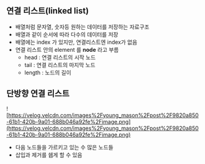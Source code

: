 ## 연결 리스트(linked list)

- 배열처럼 문자열, 숫자등 원하는 데이터를 저장하는 자료구조
- 배열과 같이 순서에 따라 다수의 데이터를 저장
- 배열에는 index 가 있지만, 연결리스트엔 index가 없음
- 연결 리스트 안의 element 를 **node** 라고 부름
    - head : 연결 리스트의 시작 노드
    - tail : 연결 리스트의 마지막 노드
    - length : 노드의 길이

 
## 단방향 연결 리스트
![https://velog.velcdn.com/images%2Fyoung_mason%2Fpost%2F9820a850-61b1-420b-9a01-688b046a92fe%2Fimage.png](https://velog.velcdn.com/images%2Fyoung_mason%2Fpost%2F9820a850-61b1-420b-9a01-688b046a92fe%2Fimage.png)

- 다음 노드들을 가르키고 있는 수 많은 노드들
- 삽입과 제거를 쉡게 할 수 있음

